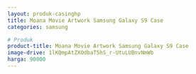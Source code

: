 ```yaml
---
layout: produk-casinghp
title: Moana Movie Artwork Samsung Galaxy S9 Case
categories: samsung

# Produk
product-title: Moana Movie Artwork Samsung Galaxy S9 Case
image-drive: 1lKQmpAtZXOdbaT5hS_r-UtuLUBnvNmWb
harga: 90000
---
```


